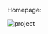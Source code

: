 Homepage:


![project](https://user-images.githubusercontent.com/73938299/104104025-aed78580-52cf-11eb-8e87-f8119f25a0ec.png)
